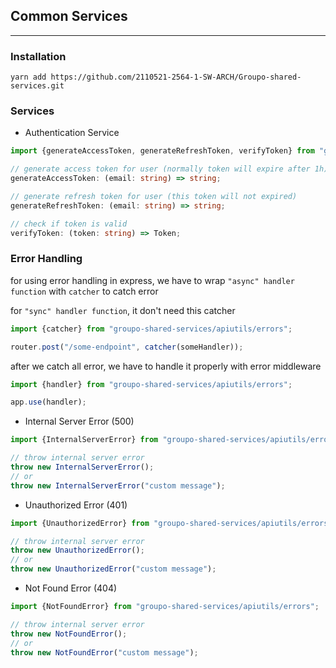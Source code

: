 ## Common Services

<hr>

### Installation 

`yarn add https://github.com/2110521-2564-1-SW-ARCH/Groupo-shared-services.git`

### Services

- Authentication Service

```typescript
import {generateAccessToken, generateRefreshToken, verifyToken} from "groupo-shared-services/services/authentication";

// generate access token for user (normally token will expire after 1h)
generateAccessToken: (email: string) => string;

// generate refresh token for user (this token will not expired)
generateRefreshToken: (email: string) => string;

// check if token is valid
verifyToken: (token: string) => Token;
```

### Error Handling

for using error handling in express, we have to wrap `"async" handler function` with `catcher` to catch error

for `"sync" handler function`, it don't need this catcher

```typescript
import {catcher} from "groupo-shared-services/apiutils/errors";

router.post("/some-endpoint", catcher(someHandler));
```

after we catch all error, we have to handle it properly with error middleware

```typescript
import {handler} from "groupo-shared-services/apiutils/errors";

app.use(handler);
```

- Internal Server Error (500)

```typescript
import {InternalServerError} from "groupo-shared-services/apiutils/errors";

// throw internal server error
throw new InternalServerError();
// or
throw new InternalServerError("custom message");
```

- Unauthorized Error (401)

```typescript
import {UnauthorizedError} from "groupo-shared-services/apiutils/errors";

// throw internal server error
throw new UnauthorizedError();
// or
throw new UnauthorizedError("custom message");
```

- Not Found Error (404)

```typescript
import {NotFoundError} from "groupo-shared-services/apiutils/errors";

// throw internal server error
throw new NotFoundError();
// or
throw new NotFoundError("custom message");
```
